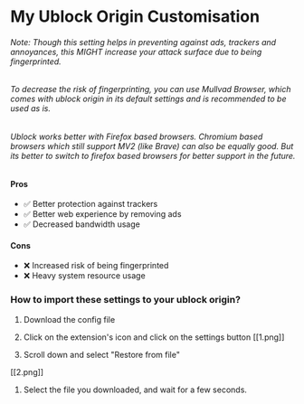# My Ublock Origin Customisation

###### Note: Though this setting helps in preventing against ads, trackers and annoyances, this *MIGHT* increase your attack surface due to being fingerprinted.
###### To decrease the risk of fingerprinting, you can use *Mullvad Browser*, which comes with ublock origin in its default settings and is recommended to be used as is.

###### Ublock works better with Firefox based browsers. Chromium based browsers which still support MV2 (like Brave) can also be equally good. But its better to switch to firefox based browsers for better support in the future.

#### Pros
- ✅ Better protection against trackers
- ✅ Better web experience by removing ads
- ✅ Decreased bandwidth usage

#### Cons
- ❌ Increased risk of being fingerprinted
- ❌ Heavy system resource usage

### How to import these settings to your ublock origin?
1. Download the config file
2. Click on the extension's icon and click on the settings button
[[1.png]]

3. Scroll down and select "Restore from file"

[[2.png]]
1. Select the file you downloaded, and wait for a few seconds.

